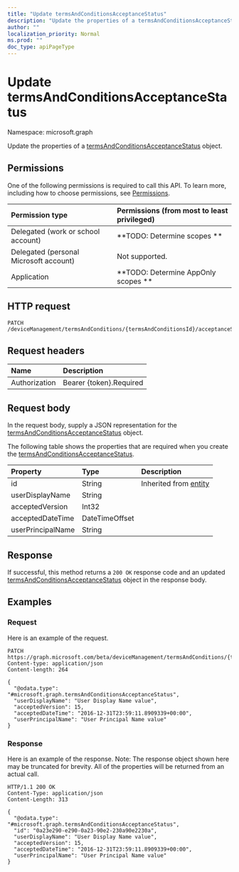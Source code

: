 ```yaml
---
title: "Update termsAndConditionsAcceptanceStatus"
description: "Update the properties of a termsAndConditionsAcceptanceStatus object."
author: ""
localization_priority: Normal
ms.prod: ""
doc_type: apiPageType
---
```


# Update termsAndConditionsAcceptanceStatus

Namespace: microsoft.graph

Update the properties of a [termsAndConditionsAcceptanceStatus](../resources/termsandconditionsacceptancestatus.md) object.

## Permissions
One of the following permissions is required to call this API. To learn more, including how to choose permissions, see [Permissions](/concepts/permissions-reference.md).

|Permission type|Permissions (from most to least privileged)|
|:---|:---|
|Delegated (work or school account)|**TODO: Determine scopes **|
|Delegated (personal Microsoft account)|Not supported.|
|Application|**TODO: Determine AppOnly scopes **|

## HTTP request
<!-- {
  "blockType": "ignored"
}
-->
``` http
PATCH /deviceManagement/termsAndConditions/{termsAndConditionsId}/acceptanceStatuses/{termsAndConditionsAcceptanceStatusId}
```

## Request headers
|Name|Description|
|:---|:---|
|Authorization|Bearer {token}.Required|

## Request body
In the request body, supply a JSON representation for the [termsAndConditionsAcceptanceStatus](../resources/termsandconditionsacceptancestatus.md) object.

The following table shows the properties that are required when you create the [termsAndConditionsAcceptanceStatus](../resources/termsandconditionsacceptancestatus.md).

|Property|Type|Description|
|:---|:---|:---|
|id|String| Inherited from [entity](../resources/entity.md)|
|userDisplayName|String||
|acceptedVersion|Int32||
|acceptedDateTime|DateTimeOffset||
|userPrincipalName|String||



## Response
If successful, this method returns a `200 OK` response code and an updated [termsAndConditionsAcceptanceStatus](../resources/termsandconditionsacceptancestatus.md) object in the response body.

## Examples

### Request
Here is an example of the request.
<!-- {
  "blockType": "request",
  "name": "update_termsandconditionsacceptancestatus"
}
-->
``` http
PATCH https://graph.microsoft.com/beta/deviceManagement/termsAndConditions/{termsAndConditionsId}/acceptanceStatuses/{termsAndConditionsAcceptanceStatusId}
Content-type: application/json
Content-length: 264

{
  "@odata.type": "#microsoft.graph.termsAndConditionsAcceptanceStatus",
  "userDisplayName": "User Display Name value",
  "acceptedVersion": 15,
  "acceptedDateTime": "2016-12-31T23:59:11.8909339+00:00",
  "userPrincipalName": "User Principal Name value"
}
```

### Response
Here is an example of the response. Note: The response object shown here may be truncated for brevity. All of the properties will be returned from an actual call.
<!-- {
  "blockType": "response",
  "truncated": true
}
-->
``` http
HTTP/1.1 200 OK
Content-Type: application/json
Content-Length: 313

{
  "@odata.type": "#microsoft.graph.termsAndConditionsAcceptanceStatus",
  "id": "0a23e290-e290-0a23-90e2-230a90e2230a",
  "userDisplayName": "User Display Name value",
  "acceptedVersion": 15,
  "acceptedDateTime": "2016-12-31T23:59:11.8909339+00:00",
  "userPrincipalName": "User Principal Name value"
}
```

